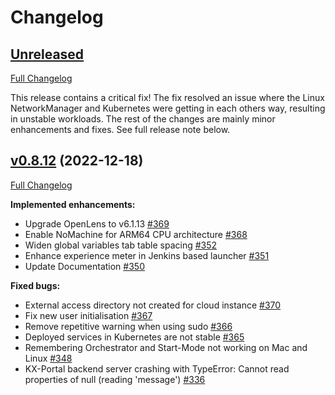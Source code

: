 # Changelog

## [Unreleased](https://github.com/Accenture/kx.as.code/releases/tag/v0.8.12)

[Full Changelog](https://github.com/Accenture/kx.as.code/compare/v0.8.12...HEAD)

This release contains a critical fix! The fix resolved an issue where the Linux NetworkManager and Kubernetes were getting in each others way, resulting in unstable workloads.
The rest of the changes are mainly minor enhancements and fixes. See full release note below.

## [v0.8.12](https://github.com/Accenture/kx.as.code/releases/tag/v0.8.12) (2022-12-18)

[Full Changelog](https://github.com/Accenture/kx.as.code/compare/v0.8.11...v0.8.12)

**Implemented enhancements:**

- Upgrade OpenLens to v6.1.13 [\#369](https://github.com/Accenture/kx.as.code/issues/369)
- Enable NoMachine for ARM64 CPU architecture [\#368](https://github.com/Accenture/kx.as.code/issues/368)
- Widen global variables tab table spacing [\#352](https://github.com/Accenture/kx.as.code/issues/352)
- Enhance experience meter in Jenkins based launcher [\#351](https://github.com/Accenture/kx.as.code/issues/351)
- Update Documentation [\#350](https://github.com/Accenture/kx.as.code/issues/350)

**Fixed bugs:**

- External access directory not created for cloud instance [\#370](https://github.com/Accenture/kx.as.code/issues/370)
- Fix new user initialisation [\#367](https://github.com/Accenture/kx.as.code/issues/367)
- Remove repetitive warning when using sudo [\#366](https://github.com/Accenture/kx.as.code/issues/366)
- Deployed services in Kubernetes are not stable [\#365](https://github.com/Accenture/kx.as.code/issues/365)
- Remembering Orchestrator and Start-Mode not working on Mac and Linux [\#348](https://github.com/Accenture/kx.as.code/issues/348)
- KX-Portal backend server crashing with TypeError: Cannot read properties of null \(reading 'message'\) [\#336](https://github.com/Accenture/kx.as.code/issues/336)



